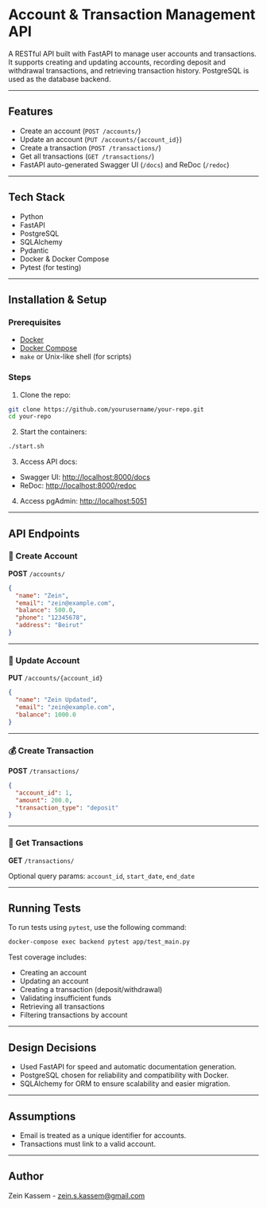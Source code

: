 # Account & Transaction Management API

A RESTful API built with FastAPI to manage user accounts and transactions. It supports creating and updating accounts, recording deposit and withdrawal transactions, and retrieving transaction history. PostgreSQL is used as the database backend.

---

## Features

- Create an account (`POST /accounts/`)
- Update an account (`PUT /accounts/{account_id}`)
- Create a transaction (`POST /transactions/`)
- Get all transactions (`GET /transactions/`)
- FastAPI auto-generated Swagger UI (`/docs`) and ReDoc (`/redoc`)

---

## Tech Stack

- Python
- FastAPI
- PostgreSQL
- SQLAlchemy
- Pydantic
- Docker & Docker Compose
- Pytest (for testing)

---

## Installation & Setup

### Prerequisites

- [Docker](https://www.docker.com/)
- [Docker Compose](https://docs.docker.com/compose/)
- `make` or Unix-like shell (for scripts)

### Steps

1. Clone the repo:

```bash
git clone https://github.com/yourusername/your-repo.git
cd your-repo
```

2. Start the containers:

```bash
./start.sh
```

3. Access API docs:

- Swagger UI: [http://localhost:8000/docs](http://localhost:8000/docs)
- ReDoc: [http://localhost:8000/redoc](http://localhost:8000/redoc)

4. Access pgAdmin: [http://localhost:5051](http://localhost:5051)

---

## API Endpoints

### 📘 Create Account

**POST** `/accounts/`

```json
{
  "name": "Zein",
  "email": "zein@example.com",
  "balance": 500.0,
  "phone": "12345678",
  "address": "Beirut"
}
```

---

### 📗 Update Account

**PUT** `/accounts/{account_id}`

```json
{
  "name": "Zein Updated",
  "email": "zein@example.com",
  "balance": 1000.0
}
```

---

### 💰 Create Transaction

**POST** `/transactions/`

```json
{
  "account_id": 1,
  "amount": 200.0,
  "transaction_type": "deposit"
}
```

---

### 📄 Get Transactions

**GET** `/transactions/`

Optional query params: `account_id`, `start_date`, `end_date`

---

## Running Tests

To run tests using `pytest`, use the following command:

```bash
docker-compose exec backend pytest app/test_main.py
```

Test coverage includes:

- Creating an account
- Updating an account
- Creating a transaction (deposit/withdrawal)
- Validating insufficient funds
- Retrieving all transactions
- Filtering transactions by account

---

## Design Decisions

- Used FastAPI for speed and automatic documentation generation.
- PostgreSQL chosen for reliability and compatibility with Docker.
- SQLAlchemy for ORM to ensure scalability and easier migration.

---

## Assumptions

- Email is treated as a unique identifier for accounts.
- Transactions must link to a valid account.

---

## Author

Zein Kassem - [zein.s.kassem@gmail.com](mailto:zein.s.kassem@gmail.com)
